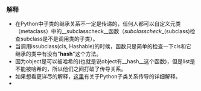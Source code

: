 ### 解释
- 在Python中子类的继承关系不一定是传递的，任何人都可以自定义元类（metaclass）中的__subclasscheck__函数（_subclasscheck__(subclass)检查subclass是不是调用类的子类）。
- 当调用issubclass(cls, Hashable)的时候，函数只是简单的检查一下cls和它继承的类中有没有"__hash__"这个方法。
- 因为object是可以被哈希的(也就是说object有__hash__这个函数)，但是list是不能被哈希的，所以他们之间打破了传导关系。
- 如果想看更详尽的解释，[这里](https://www.naftaliharris.com/blog/python-subclass-intransitivity/)有关于Python子类关系传导的详细解释。
- 